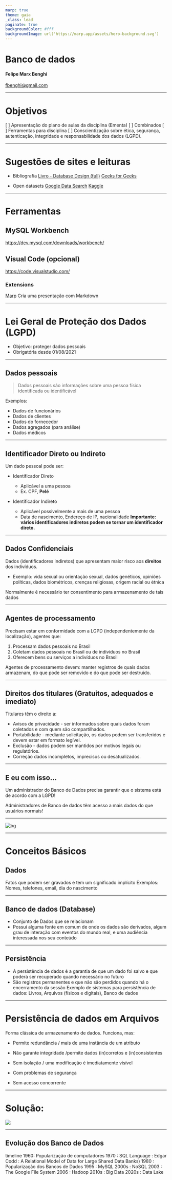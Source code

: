 ```yaml
---
marp: true
theme: gaia
_class: lead
paginate: true
backgroundColor: #fff
backgroundImage: url('https://marp.app/assets/hero-background.svg')
---
```


# **Banco de dados**
#### Felipe Marx Benghi
fbenghi@gmail.com

---

# Objetivos
[  ] Apresentação do plano de aulas da disciplina (Ementa)
[  ] Combinados
[  ] Ferramentas para disciplina
[  ] Conscientização sobre ética, segurança, autenticação, integridade e responsabilidade dos dados (LGPD).

---
# Sugestões de sites e leituras
* Bibliografia
[Livro - Database Design (full)](https://opentextbc.ca/dbdesign01/front-matter/about-the-book/)
[Geeks for Geeks](https://www.geeksforgeeks.org/introduction-of-dbms-database-management-system-set-1/?ref=lbp)

* Open datasets
    [Google Data Search](https://datasetsearch.research.google.com/)
    [Kaggle](https://www.kaggle.com/datasets)

---
# Ferramentas 
## MySQL Workbench
https://dev.mysql.com/downloads/workbench/

## Visual Code (opcional)
https://code.visualstudio.com/
### Extensions
[Marp](https://marketplace.visualstudio.com/items?itemName=marp-team.marp-vscode) Cria uma presentação com Markdown

---

# Lei Geral de Proteção dos Dados (LGPD)
* Objetivo: proteger dados pessoais
* Obrigatória desde 01/08/2021

---
## Dados pessoais
> Dados pessoais são informações sobre uma pessoa física identificada ou identificável

Exemplos:
* Dados de funcionários
* Dados de clientes
* Dados do fornecedor
* Dados agregados (para análise)
* Dados médicos

---
## Identificador Direto ou Indireto
Um dado pessoal pode ser:
* Identificador Direto 
    * Aplicável a uma pessoa
    * Ex. CPF, **Pelé**

* Identificador Indireto
    * Aplicável possivelmente a mais de uma pessoa
    * Data de nascimento, Endereço de IP, nacionalidade
**Importante: vários identificadores indiretos podem se tornar um identificador direto.**

---
## Dados Confidenciais
Dados (identificadores indiretos) que apresentam maior risco aos **direitos** dos indivíduos.

* Exemplo: vida sexual ou orientação sexual, dados genéticos, opiniões políticas, dados biométricos, crenças religiosas, origem racial ou étnica

Normalmente é necessário ter consentimento para armazenamento de tais dados

---

## Agentes de processamento
Precisam estar em conformidade com a LGPD (independentemente da localização), agentes que:
1. Processam dados pessoais no Brasil
1. Coletam dados pessoais no Brasil ou de indivíduos no Brasil
1. Oferecem bens ou serviços a indivíduos no Brasil

Agentes de processamento devem: manter registros de quais dados armazenam, do que pode ser removido e do que pode ser destruído.

<!--
---
### Anonimização vs pseudonimização
* Dados Anonimizados: não podem ser vinculados a um indivíduo identificável

* Dados Pseudonimizados:a identificação é mantida  separadamente de outros dados
-->
---
## Direitos dos titulares (Gratuitos, adequados e imediato)
Titulares têm o direito a:
* Avisos de privacidade - ser informados sobre quais dados foram coletados e com quem são compartilhados.
* Portabilidade - mediante solicitação, os dados podem ser transferidos e devem estar em formato legível.
* Exclusão - dados podem ser mantidos por motivos legais ou regulatórios.
* Correção dados incompletos, imprecisos ou desatualizados.


---
## E eu com isso...
Um administrador do Banco de Dados precisa garantir que o sistema está de acordo com a LGPD!

Administradores de Banco de dados têm acesso a mais dados do que usuários normais!

---

![bg](_img/image.png)

---
# Conceitos Básicos
## Dados
Fatos que podem ser gravados e tem um significado implícito
Exemplos: Nomes, telefones, email, dia do nascimento

---
## Banco de dados (Database)
* Conjunto de Dados que se relacionam
* Possui alguma fonte em comum de onde os dados são derivados, algum grau de interação com eventos do mundo real, e uma audiência interessada nos seu conteúdo 

--- 

## Persistência
* A persistência de dados é a garantia de que um dado foi salvo e que poderá ser recuperado quando necessário no futuro
* São registros permanentes e que não são perdidos quando há o encerramento da sessão
Exemplo de sistemas para persistência de dados: Livros, Arquivos (físicos e digitais), Banco de dados  

--- 
# Persistência de dados em Arquivos
Forma clássica de armazenamento de dados. Funciona, mas:
* Permite redundância / mais de uma instância de um atributo
<!--- 
Problemas:
Inconsistência no formato / organização dos dados nos arquivos
Mesma informação armazenada em lugares diferentes
Mesma informação diferente
-->
* Não garante integridade /permite dados (in)corretos e (in)consistentes
<!--- 
Dados precisam seguir certos padrões:
    Como tipo (número, texto)
    Intervalo (mínimo ou máximo) - Ex. 30 de fevereiro
    Tamanho máximo - Ex. 50 caracteres
-->
* Sem isolação / uma modificação é imediatamente visível
<!--- 
Alguém querendo ler o dado, enquanto a escrita ainda não foi terminada
-->
   
* Com problemas de segurança
<!--- 
Sem proteção para quem pode ler / escrever ou controle de acesso
-->
* Sem acesso concorrente
<!--
Só uma pessoa pode escrever num arquivo ao mesmo tempo
-->
---
# Solução:
![](https://i.imgflip.com/hb9zb.jpg)

---
## Evolução dos Banco de Dados
<div class="mermaid">
timeline
    1960:  Popularização de computadores
    1970 : SQL Language
         : Edgar Codd 
         : A Relational Model of Data for Large Shared Data Banks)
    1980 : Popularização dos Bancos de Dados
    1995 : MySQL     
    2000s : NoSQL
    2003  : The Google File System
    2006  : Hadoop
    2010s : Big Data
    2020s : Data Lake
</div>

<!--
MYSQL:
An open-sourced relational database management system (RDBMS)
    According to a Stack Overflow survey in 2020, MySQL is being used by 55.6% of the survey participants, making it the most popular database in the world
    
    MySQL is the DBMS behind some of the top websites and web-based applications in the world, including Airbnb, Uber, LinkedIn, Facebook, Twitter, and YouTube (https://www.oracle.com/database/what-is-database/#link4)
-->

<!--
NoSQL - not only SQL    
    Not only SQL
    NoSQL databases came about as a response to the growth of the internet and the need for faster speed and processing of unstructured data. Today, cloud databases and self-driving databases are breaking new ground when it comes to how data is collected, stored, managed, and utilized
-->

<!-- 
The Apache Hadoop software library is a framework that allows for the distributed processing of large data sets across clusters of computers using simple
-->

<!-- 
2004  : MapReduce - Simplified Data Processing on Large Clusters
2006  : Bigtable - A Distributed Storage System for Structured Data
-->

<!--
    Big Data
        Describe a large volume of data that is too large or complex to be dealt with by traditional data-processing application software
        3Vs 
            Data that contains greater Variety
            Arriving in increasing Volumes 
            With more Velocity

        Example
            Posts, tweets, images, and video clips
-->
